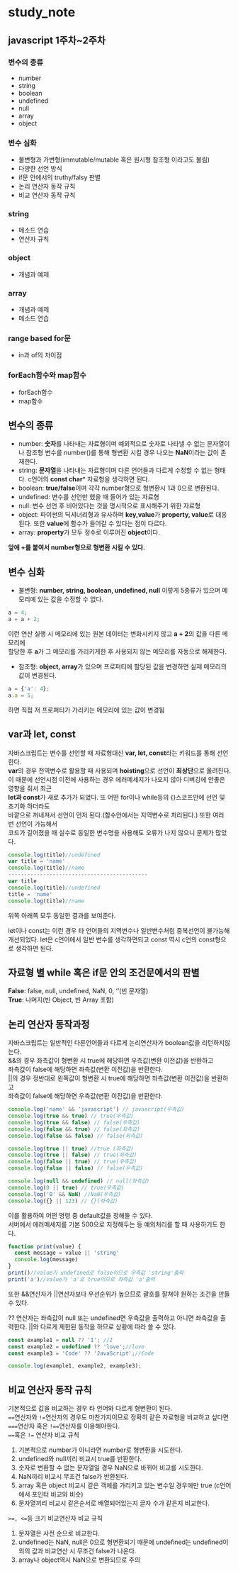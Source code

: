 study_note
====================

javascript 1주차~2주차
------------
### 변수의 종류  
  + number  
  + string
  + boolean
  + undefined
  + null
  + array
  + object    
  
### 변수 심화
  + 불변형과 가변형(immutable/mutable 혹은 원시형 참조형 이라고도 불림)
  + 다양한 선언 방식
  + if문 안에서의 truthy/falsy 판별
  + 논리 연산자 동작 규칙
  + 비교 연산자 동작 규칙
  
### string
  + 메소드 연습
  + 연산자 규칙
  
### object
  + 개념과 예제
  
### array
  + 개념과 예제
  + 메소드 연습
  
### range based for문 
  + in과 of의 차이점
  
### forEach함수와 map함수
  + forEach함수
  + map함수



## 변수의 종류  
+ number: **숫자**를 나타내는 자료형이며 예외적으로 숫자로 나타낼 수 없는 문자열이나 참조형 변수를 number()를 통해 형변환 시킬 경우 나오는 **NaN**이라는 값이 존재한다.  
+ string: **문자열**을 나타내는 자료형이며 다른 언어들과 다르게 수정할 수 없는 형태다. c언어의 **const char*** 자료형을 생각하면 된다.  
+ boolean: **true/false**이며 각각 number형으로 형변환시 1과 0으로 변환된다.  
+ undefined: 변수를 선언만 했을 때 들어가 있는 자료형  
+ null: 변수 선언 후 비어있다는 것을 명시적으로 표시해주기 위한 자료형  
+ object: 파이썬의 딕셔너리형과 유사하며 **key,value**가 **property, value**로 대응된다. 또한 **value**에 함수가 들어갈 수 있다는 점이 다르다.
+ array: **property**가 모두 정수로 이루어진 **object**이다.

**앞에 +를 붙여서 number형으로 형변환 시킬 수 있다.**


## 변수 심화
+ 불변형: **number, string, boolean, undefined, null** 이렇게 5종류가 있으며 메모리에 있는 값을 수정할 수 없다.  
```javascript
a = 4;
a = a + 2; 
```  
이런 연산 실행 시 메모리에 있는 원본 데이터는 변화시키지 않고 **a + 2**의 값을 다른 메모리에  
할당한 후 **a**가 그 메모리를 가리키게한 후 사용되지 않는 메모리를 자동으로 해제한다.  
+ 참조형: **object, array**가 있으며 프로퍼티에 할당된 값을 변경하면 실제 메모리의 값이 변경된다.  
```javascript
a = {'a': 4};       
a.a = 5;
```
하면 직접 저 프로퍼티가 가리키는 메모리에 있는 값이 변경됨 

## var과 let, const  
자바스크립트는 변수를 선언할 때 자료형대신 **var, let, const**라는 키워드를 통해 선언한다.  
**var**의 경우 전역변수로 활용할 때 사용되며 **hoisting**으로 선언이 **최상단**으로 올려진다.  
이 때문에 선언시점 이전에 사용하는 경우 에러메세지가 나오지 않아 디버깅에 안좋은 영향을 줘서 최근  
**let과 const**가 새로 추가가 되었다. 또 어떤 for이나 while등의 {}스코프안에 선언 및 초기화 하더라도  
바깥으로 꺼내져서 선언이 먼저 된다.(함수안에서는 지역변수로 처리된다.) 또한 여러 번 선언이 가능해서  
코드가 길어졌을 때 실수로 동일한 변수명을 사용해도 오류가 나지 않으니 문제가 많았다.  
```javascript
console.log(title)//undefined
var title = 'name'
console.log(title)//name
--------------------------------------------
var title
console.log(title)//undefined
title = 'name'
console.log(title)//name
```
위쪽 아래쪽 모두 동일한 결과를 보여준다.

let이나 const는 이런 경우 타 언어들의 지역변수나 일반변수처럼 중복선언이 불가능해 개선되었다. 
let은 c언어에서 일반 변수를 생각하면되고 const 역시 c언의 const형으로 생각하면 된다.  

## 자료형 별 while 혹은 if문 안의 조건문에서의 판별  
**False**: false, null, undefined, NaN, 0, ‘’(빈 문자열)  
**True**: 나머지(빈 Object, 빈 Array 포함)  


## 논리 연산자 동작과정  
자바스크립트는 일반적인 다른언어들과 다르게 논리연산자가 boolean값을 리턴하지않는다.  
&&의 경우 좌측값이 형변환 시 true에 해당하면 우측값(변환 이전값)을 반환하고   
좌측값이 false에 해당하면 좌측값(변환 이전값)을 반환한다.  
||의 경우 정반대로 왼쪽값이 형변환 시 true에 해당하면 좌측값(변환 이전값)을 반환하고  
좌측값이 false에 해당하면 우측값(변환 이전값)을 반환한다.  
```javascript
console.log('name' && 'javascript') // javascript(우측값)
console.log(true && true) // true(우측값)
console.log(true && false) // false(우측값)
console.log(false && true) // false(좌측값)
console.log(false && false) // false(좌측값)

console.log(true || true) //true (좌측값)
console.log(true || false) // true(좌측값)
console.log(false || true) // true(우측값)
console.log(false || false) // false(우측값)

console.log(null && undefined) // null(좌측값)
console.log(0 || true) // true(우측값)
console.log('0' && NaN) //NaN(우측값)
console.log({} || 123) // {}(좌측값)
```
이를 활용하여 어떤 명령 중 default값을 정해둘 수 있다.  
서버에서 에러메세지를 기본 500으로 지정해두는 등 예외처리를 할 때 사용하기도 한다.
```javascript
function print(value) {
  const message = value || 'string'
  console.log(message)
}
print()//value가 undefined로 false이므로 우측값 'string'출력
print('a')//value가 'a'로 true이므로 좌측값 'a'출력
```
또한 &&연산자가 ||연산자보다 우선순위가 높으므로 괄호를 잘쳐야 원하는 조건을 만들 수 있다.  

?? 연산자는 좌측값이 null 또는 undefined면 우측값을 출력하고
아니면 좌측값을 출력한다. ||와 다르게 제한된 동작을 하므로 상황에 따라 쓸 수 있다.

```javascript
const example1 = null ?? 'I'; //I
const example2 = undefined ?? 'love';//love
const example3 = 'Code' ?? 'JavaScript';//Code

console.log(example1, example2, example3); 
```

## 비교 연산자 동작 규칙  
기본적으로 값을 비교하는 경우 타 언어와 다르게 형변환이 된다.  
`==`연산자와 `!=`연산자의 경우도 마찬가지이므로 정확히 같은 자료형을 비교하고 싶다면  
`===`연산자 혹은 `!==`연산자를 이용해야한다.  
`==`혹은 `!=` 연산자 비교 규칙  
1. 기본적으로 number가 아니라면 number로 형변환을 시도한다.
2. undefined와 null끼리 비교시 true를 반환한다.
4. 숫자로 변환할 수 없는 문자열일 경우 NaN으로 바뀌어 비교를 시도한다.
5. NaN끼리 비교시 무조건 false가 반환된다.
6. array 혹은 object 비교시 같은 객체를 가리키고 있는 변수일 경우에만 true (c언어에서 포인터 비교와 비슷)
7. 문자열끼리 비교시 같은순서로 배열되어있는지 글자 수가 같은지 비교한다.

`>=, <=`등 크기 비교연산자 비교 규칙  
1. 문자열은 사전 순으로 비교한다.
2. undefined는 NaN, null은 0으로 형변환되기 때문에 undefined는 undefined이외의 값과 비교연산 시 무조건 false가 나온다.
3. array나 object역시 NaN으로 변환되므로 주의




